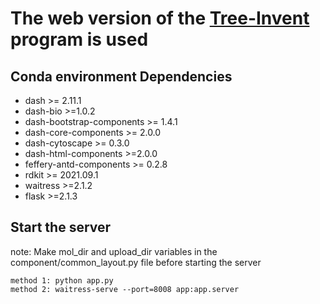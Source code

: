 # The web version of the [Tree-Invent](https://github.com/MingyuanXu/Tree-Invent/tree/main) program is used

## Conda environment Dependencies
 - dash >= 2.11.1
 - dash-bio >=1.0.2
 - dash-bootstrap-components >= 1.4.1
 - dash-core-components >= 2.0.0
 - dash-cytoscape >= 0.3.0
 - dash-html-components >=2.0.0
 - feffery-antd-components >= 0.2.8
 - rdkit >= 2021.09.1
 - waitress >=2.1.2
 - flask >=2.1.3

## Start the server
note: Make mol_dir and upload_dir variables in the component/common_layout.py file before starting the server
```
method 1: python app.py
method 2: waitress-serve --port=8008 app:app.server
```